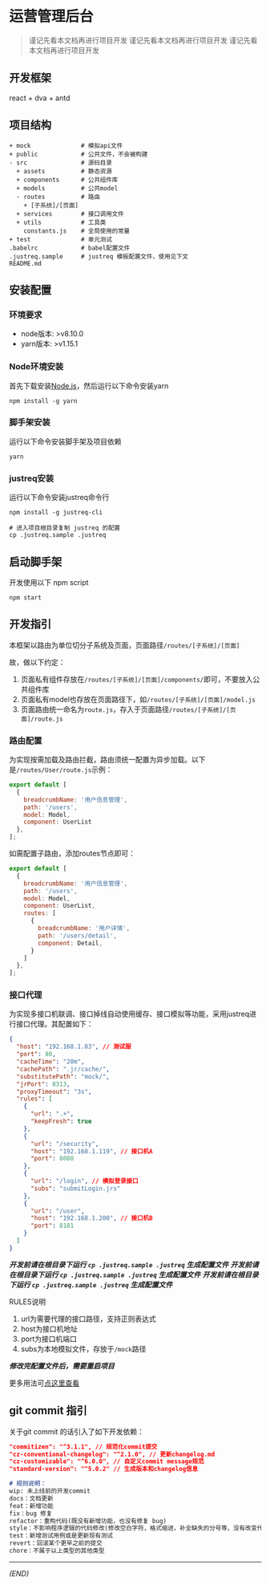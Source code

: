 # 运营管理后台

> 谨记先看本文档再进行项目开发
> 谨记先看本文档再进行项目开发
> 谨记先看本文档再进行项目开发

## 开发框架
react + dva + antd

## 项目结构
```
+ mock              # 模拟api文件
+ public            # 公共文件，不会被构建
- src               # 源码目录
  + assets          # 静态资源
  + components      # 公共组件库
  + models          # 公共model
  - routes          # 路由
    + [子系统]/[页面]
  + services        # 接口调用文件
  + utils           # 工具类
    constants.js    # 全局使用的常量
+ test              # 单元测试
.babelrc            # babel配置文件
.justreq.sample     # justreq 模板配置文件，使用见下文
README.md
```

## 安装配置
### 环境要求
- node版本: >v8.10.0
- yarn版本: >v1.15.1

### Node环境安装
首先下载安装[Node.js](https://nodejs.org/en/)，然后运行以下命令安装yarn
```shell
npm install -g yarn
```

### 脚手架安装
运行以下命令安装脚手架及项目依赖
```shell
yarn
```

### justreq安装
运行以下命令安装justreq命令行
```shell
npm install -g justreq-cli

# 进入项目根目录复制 justreq 的配置
cp .justreq.sample .justreq
```

## 启动脚手架

开发使用以下 npm script

```shell
npm start
```

## 开发指引
本框架以路由为单位切分子系统及页面，页面路径`/routes/[子系统]/[页面]`

故，做以下约定：

1. 页面私有组件存放在`/routes/[子系统]/[页面]/components/`即可，不要放入公共组件库
2. 页面私有model也存放在页面路径下，如`/routes/[子系统]/[页面]/model.js`
3. 页面路由统一命名为`route.js`，存入于页面路径`/routes/[子系统]/[页面]/route.js`

### 路由配置
为实现按需加载及路由拦截，路由须统一配置为异步加载。以下是`/routes/User/route.js`示例：
```javascript
export default [
  {
    breadcrumbName: '用户信息管理',
    path: '/users',
    model: Model,
    component: UserList
  },
];
```
如需配置子路由，添加routes节点即可：
```javascript
export default [
  {
    breadcrumbName: '用户信息管理',
    path: '/users',
    model: Model,
    component: UserList,
    routes: [
      {
        breadcrumbName: '用户详情',
        path: '/users/detail',
        component: Detail,
      }
    ]
  },
];
```

### 接口代理
为实现多接口机联调、接口掉线自动使用缓存、接口模拟等功能，采用justreq进行接口代理。其配置如下：
```json
{
  "host": "192.168.1.83", // 测试服
  "port": 80,
  "cacheTime": "20m",
  "cachePath": ".jr/cache/",
  "substitutePath": "mock/",
  "jrPort": 8313,
  "proxyTimeout": "3s",
  "rules": [
    {
      "url": ".+",
      "keepFresh": true
    },
    {
      "url": "/security",
      "host": "192.168.1.119", // 接口机A
      "port": 8080
    },
    {
      "url": "/login", // 模拟登录接口
      "subs": "submitLogin.jrs"
    },
    {
      "url": "/user",
      "host": "192.168.1.200", // 接口机B
      "port": 8181
    }
  ]
}
```

***开发前请在根目录下运行 `cp .justreq.sample .justreq` 生成配置文件***
***开发前请在根目录下运行 `cp .justreq.sample .justreq` 生成配置文件***
***开发前请在根目录下运行 `cp .justreq.sample .justreq` 生成配置文件***

RULES说明

1. url为需要代理的接口路径，支持正则表达式
2. host为接口机地址
3. port为接口机端口
4. subs为本地模拟文件，存放于`/mock`路径

***修改完配置文件后，需要重启项目***

更多用法可[点这里查看](https://github.com/vilien/justreq/blob/master/README-cn.md)

## git commit 指引

关于git commit 的话引入了如下开发依赖：

```json
"commitizen": "^3.1.1", // 规范化commit提交
"cz-conventional-changelog": "^2.1.0", // 更新changelog.md
"cz-customizable": "^6.0.0", // 自定义commit message规范
"standard-version": "^5.0.2" // 生成版本和changelog信息
```

```md
# 规则说明：
wip: 未上线前的开发commit
docs：文档更新
feat：新增功能
fix：bug 修复
refactor：重构代码(既没有新增功能，也没有修复 bug)
style：不影响程序逻辑的代码修改(修改空白字符，格式缩进，补全缺失的分号等，没有改变代码逻辑)
test：新增测试用例或是更新现有测试
revert：回滚某个更早之前的提交
chore：不属于以上类型的其他类型
```

*******************************
*(END)*
